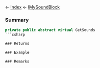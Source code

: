 ← [Index](Api-Index) ← [IMySoundBlock](SpaceEngineers.Game.ModAPI.Ingame.IMySoundBlock)

### Summary

```csharp
private public abstract virtual GetSounds
```csharp

### Returns

### Example

### Remarks


